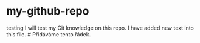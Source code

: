 # my-github-repo
testing
I will test my Git knowledge on this repo.
I have added new text into this file.       # Přidáváme tento řádek.
